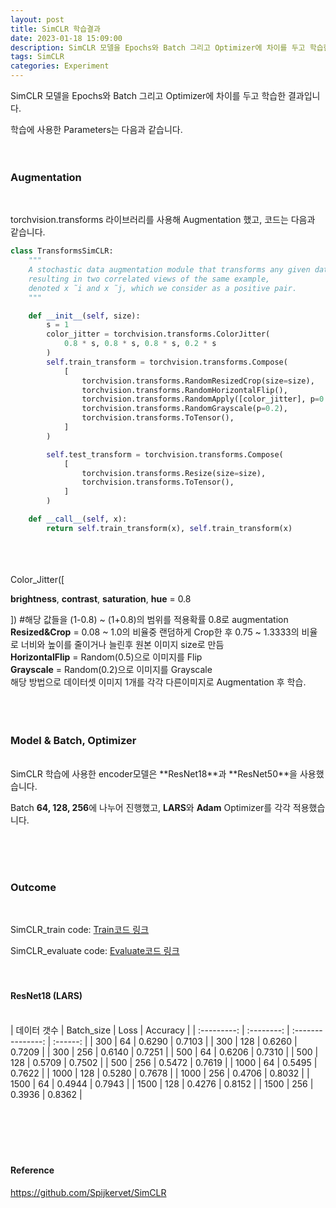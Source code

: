 ```yaml
---
layout: post
title: SimCLR 학습결과
date: 2023-01-18 15:09:00
description: SimCLR 모델을 Epochs와 Batch 그리고 Optimizer에 차이를 두고 학습한 결과입니다.
tags: SimCLR
categories: Experiment
---
```




SimCLR 모델을 Epochs와 Batch 그리고 Optimizer에 차이를 두고 학습한 결과입니다.

학습에 사용한 Parameters는 다음과 같습니다.
</br>
</br>
</br>

### Augmentation
</br>

torchvision.transforms 라이브러리를 사용해 Augmentation 했고, 코드는 다음과 같습니다.

```python
class TransformsSimCLR:
    """
    A stochastic data augmentation module that transforms any given data example randomly
    resulting in two correlated views of the same example,
    denoted x ̃i and x ̃j, which we consider as a positive pair.
    """

    def __init__(self, size):
        s = 1
        color_jitter = torchvision.transforms.ColorJitter(
            0.8 * s, 0.8 * s, 0.8 * s, 0.2 * s
        )
        self.train_transform = torchvision.transforms.Compose(
            [
                torchvision.transforms.RandomResizedCrop(size=size),
                torchvision.transforms.RandomHorizontalFlip(),
                torchvision.transforms.RandomApply([color_jitter], p=0.8),
                torchvision.transforms.RandomGrayscale(p=0.2),
                torchvision.transforms.ToTensor(),
            ]
        )

        self.test_transform = torchvision.transforms.Compose(
            [
                torchvision.transforms.Resize(size=size),
                torchvision.transforms.ToTensor(),
            ]
        )

    def __call__(self, x):
        return self.train_transform(x), self.train_transform(x)
```
</br>
</br>
</br>
Color_Jitter([

**brightness**, **contrast**, **saturation**, **hue** = 0.8

]) #해당 값들을 (1-0.8) ~ (1+0.8)의 범위를 적용확률 0.8로 augmentation
</br>
**Resized&Crop** = 0.08 ~ 1.0의 비율중 랜덤하게 Crop한 후 0.75 ~ 1.3333의 비율로 너비와 높이를 줄이거나 늘린후 원본 이미지 size로 만듬
</br>
**HorizontalFlip** = Random(0.5)으로 이미지를 Flip
</br>
**Grayscale** = Random(0.2)으로 이미지를 Grayscale
</br>
해당 방법으로 데이터셋 이미지 1개를 각각 다른이미지로 Augmentation 후 학습.
</br>
</br>
</br>
</br>

   

### Model & Batch, Optimizer
</br>
SimCLR 학습에 사용한 encoder모델은 **ResNet18**과 **ResNet50**을 사용했습니다.

Batch **64, 128, 256**에 나누어 진행했고, **LARS**와 **Adam** Optimizer를 각각 적용했습니다.

</br>
</br>
</br>

### Outcome
</br>

SimCLR_train code: [Train코드 링크](https://yeongjin96.github.io/blog/2023/SimCLR_train/)

SimCLR_evaluate code: [Evaluate코드 링크](https://yeongjin96.github.io/blog/2023/simCLR_evaluate/)
</br>
</br>
</br>
#### ResNet18 (LARS)
</br>
| 데이터 갯수 | Batch_size |       Loss        | Accuracy |
| :---------: | :--------: | :---------------: | :------: |
|     300     |     64     |      0.6290       |  0.7103  |
|     300     |    128     |      0.6260       |  0.7209  |
|     300     |    256     |      0.6140       |  0.7251  |
|     500     |     64     |      0.6206       |  0.7310  |
|     500     |    128     |      0.5709       |  0.7502  |
|     500     |    256     |      0.5472       |  0.7619  |
|    1000     |     64     |      0.5495       |  0.7622  |
|    1000     |    128     |      0.5280       |  0.7678  |
|    1000     |    256     |      0.4706       |  0.8032  |
|    1500     |     64     |      0.4944       |  0.7943  |
|    1500     |    128     |      0.4276       |  0.8152  |
|    1500     |    256     |      0.3936       |  0.8362  |
</br>
</br>
</br>
</br>
</br>
</br>

#### Reference

https://github.com/Spijkervet/SimCLR
